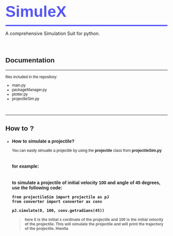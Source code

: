 <style>
    *{
        font-family:'Poppins', sans-serif;
        
    }
    P{
        font-size:12px;
    }
    UL{
        font-size:12px;
    }
    </style>
<link href="https://fonts.googleapis.com/css2?family=Poppins:wght@500&amp;display=swap" rel="stylesheet">
<b style="color:#5656f6;font-size:48px;margin:0px">SimuleX</b>
<hr style="-webkit-appearances:none;background:#5656f6;border:none;height:4px;border-radius:4px">
A comprehensive Simulation Suit for python.
<br>
<br>
<br>
<h2>Documentation</h2>
<hr>

files included in the repository:
<br>
<ul>
<li>main.py </li>
<li>packageManager.py</li>
<li>plotter.py</li>
<li>projectileSim.py</li>
</ul>
<br>
<hr>
<h2>How to&nbsp;?</h2>
<ul>
<li><h3>How to simulate a projectile?</h3>
You can easily simualte a projectile by using the <b>projectile </b> class from <b>projectileSim.py</b>
<br>
<br>
<h3>for example:<h3>
<br>
to simulate a projectile  of initial velocity 100 and angle of 45 degrees, use the following code:<br>

 

    
    from projectileSim import projectile as pJ
    from converter import converter as conv

    pJ.simulate(0, 100, conv.getradians(45))
    
>   here 0 is the initial x cordinate of the projectile and 100 is the initial velocity of the projectile. This will simulate the projectile and will print the trajectory of the projectile.
Hwolla


</li>

